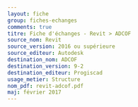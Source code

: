 ```yaml
---
layout: fiche
group: fiches-echanges
comments: true
titre: Fiche d'échanges - Revit > ADCOF
source_nom: Revit
source_version: 2016 ou supérieure
source_editeur: Autodesk
destination_nom: ADCOF
destination_version: 9-2
destination_editeur: Progiscad
usage_metier: Structure
nom_pdf: revit-adcof.pdf
maj: février 2017
---
```

